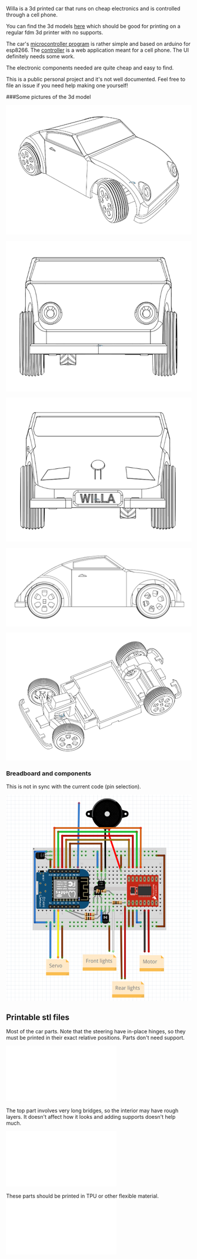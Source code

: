 Willa is a 3d printed car that runs on cheap electronics and is controlled through a cell phone. 

You can find the 3d models [here](https://cad.onshape.com/documents/a3768c69ddd425673407c209/w/250f642c82b616bd2bcb1eaa/e/00e849b00b7325b7d3f46ea1?renderMode=3&leftPanel=false&uiState=654e36dd3d2ae33b74140e15) which should be good for printing on a regular fdm 3d printer with no supports. 

The car's [microcontroller program](willa-mcu) is rather simple and based on arduino for esp8266. The [controller](willa-app) is a web application meant for a cell phone. The UI definitely needs some work.

The electronic components needed are quite cheap and easy to find. 

This is a public personal project and it's not well documented. Feel free to file an issue if you need help making one yourself!


###Some pictures of the 3d model

![The 3d model's exterior view](media/perspective.png)

![Front](media/front.png)

![Back](media/back.png)

![Side](media/right.png)

![Without the lid](media/interior.png)

### Breadboard and components

This is not in sync with the current code (pin selection).

![Breadboard and components -- not in sync with the current code](media/breadboard.png)


## Printable stl files

Most of the car parts. Note that the steering have in-place hinges, so they must be printed in their exact relative positions. Parts don't need support. 

![](stl/internals-rigid.stl)

The top part involves very long bridges, so the interior may have rough layers. It doesn't affect how it looks and adding supports doesn't help much. 

![](stl/top.stl)

These parts should be printed in TPU or other flexible material. 
![](stl/soft-material.stl)




